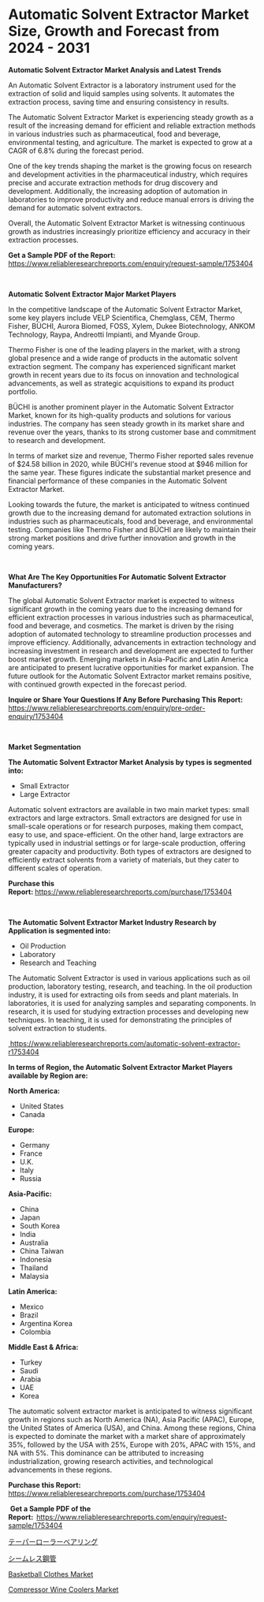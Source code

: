 <p><h1>Automatic Solvent Extractor Market Size, Growth and Forecast from 2024 - 2031</h1></p><p><strong>Automatic Solvent Extractor Market Analysis and Latest Trends</strong></p>
<p><p>An Automatic Solvent Extractor is a laboratory instrument used for the extraction of solid and liquid samples using solvents. It automates the extraction process, saving time and ensuring consistency in results.</p><p>The Automatic Solvent Extractor Market is experiencing steady growth as a result of the increasing demand for efficient and reliable extraction methods in various industries such as pharmaceutical, food and beverage, environmental testing, and agriculture. The market is expected to grow at a CAGR of 6.8% during the forecast period.</p><p>One of the key trends shaping the market is the growing focus on research and development activities in the pharmaceutical industry, which requires precise and accurate extraction methods for drug discovery and development. Additionally, the increasing adoption of automation in laboratories to improve productivity and reduce manual errors is driving the demand for automatic solvent extractors.</p><p>Overall, the Automatic Solvent Extractor Market is witnessing continuous growth as industries increasingly prioritize efficiency and accuracy in their extraction processes.</p></p>
<p><strong>Get a Sample PDF of the Report:&nbsp;</strong> <a href="https://www.reliableresearchreports.com/enquiry/request-sample/1753404">https://www.reliableresearchreports.com/enquiry/request-sample/1753404</a></p>
<p>&nbsp;</p>
<p><strong>Automatic Solvent Extractor Major Market Players</strong></p>
<p><p>In the competitive landscape of the Automatic Solvent Extractor Market, some key players include VELP Scientifica, Chemglass, CEM, Thermo Fisher, BÜCHI, Aurora Biomed, FOSS, Xylem, Dukee Biotechnology, ANKOM Technology, Raypa, Andreotti Impianti, and Myande Group. </p><p>Thermo Fisher is one of the leading players in the market, with a strong global presence and a wide range of products in the automatic solvent extraction segment. The company has experienced significant market growth in recent years due to its focus on innovation and technological advancements, as well as strategic acquisitions to expand its product portfolio.</p><p>BÜCHI is another prominent player in the Automatic Solvent Extractor Market, known for its high-quality products and solutions for various industries. The company has seen steady growth in its market share and revenue over the years, thanks to its strong customer base and commitment to research and development.</p><p>In terms of market size and revenue, Thermo Fisher reported sales revenue of $24.58 billion in 2020, while BÜCHI's revenue stood at $946 million for the same year. These figures indicate the substantial market presence and financial performance of these companies in the Automatic Solvent Extractor Market.</p><p>Looking towards the future, the market is anticipated to witness continued growth due to the increasing demand for automated extraction solutions in industries such as pharmaceuticals, food and beverage, and environmental testing. Companies like Thermo Fisher and BÜCHI are likely to maintain their strong market positions and drive further innovation and growth in the coming years.</p></p>
<p>&nbsp;</p>
<p><strong>What Are The Key Opportunities For Automatic Solvent Extractor Manufacturers?</strong></p>
<p><p>The global Automatic Solvent Extractor market is expected to witness significant growth in the coming years due to the increasing demand for efficient extraction processes in various industries such as pharmaceutical, food and beverage, and cosmetics. The market is driven by the rising adoption of automated technology to streamline production processes and improve efficiency. Additionally, advancements in extraction technology and increasing investment in research and development are expected to further boost market growth. Emerging markets in Asia-Pacific and Latin America are anticipated to present lucrative opportunities for market expansion. The future outlook for the Automatic Solvent Extractor market remains positive, with continued growth expected in the forecast period.</p></p>
<p><strong>Inquire or Share Your Questions If Any Before Purchasing This Report:</strong> <a href="https://www.reliableresearchreports.com/enquiry/pre-order-enquiry/1753404">https://www.reliableresearchreports.com/enquiry/pre-order-enquiry/1753404</a></p>
<p>&nbsp;</p>
<p><strong>Market Segmentation</strong></p>
<p><strong>The Automatic Solvent Extractor Market Analysis by types is segmented into:</strong></p>
<p><ul><li>Small Extractor</li><li>Large Extractor</li></ul></p>
<p><p>Automatic solvent extractors are available in two main market types: small extractors and large extractors. Small extractors are designed for use in small-scale operations or for research purposes, making them compact, easy to use, and space-efficient. On the other hand, large extractors are typically used in industrial settings or for large-scale production, offering greater capacity and productivity. Both types of extractors are designed to efficiently extract solvents from a variety of materials, but they cater to different scales of operation.</p></p>
<p><strong>Purchase this Report:&nbsp;</strong><a href="https://www.reliableresearchreports.com/purchase/1753404">https://www.reliableresearchreports.com/purchase/1753404</a></p>
<p>&nbsp;</p>
<p><strong>The Automatic Solvent Extractor Market Industry Research by Application is segmented into:</strong></p>
<p><ul><li>Oil Production</li><li>Laboratory</li><li>Research and Teaching</li></ul></p>
<p><p>The Automatic Solvent Extractor is used in various applications such as oil production, laboratory testing, research, and teaching. In the oil production industry, it is used for extracting oils from seeds and plant materials. In laboratories, it is used for analyzing samples and separating components. In research, it is used for studying extraction processes and developing new techniques. In teaching, it is used for demonstrating the principles of solvent extraction to students.</p></p>
<p><a href="https://www.reliableresearchreports.com/automatic-solvent-extractor-r1753404">&nbsp;https://www.reliableresearchreports.com/automatic-solvent-extractor-r1753404</a></p>
<p><strong>In terms of Region, the Automatic Solvent Extractor Market Players available by Region are:</strong></p>
<p>
    <p> <strong> North America: </strong>
        <ul>
            <li>United States</li>
            <li>Canada</li>
        </ul>
        </p> 
    <p> <strong> Europe: </strong>
        <ul>
            <li>Germany</li>
            <li>France</li>
            <li>U.K.</li>
            <li>Italy</li>
            <li>Russia</li>
        </ul>
        </p> 
    <p> <strong> Asia-Pacific: </strong>
        <ul>
            <li>China</li>
            <li>Japan</li>
            <li>South Korea</li>
            <li>India</li>
            <li>Australia</li>
            <li>China Taiwan</li>
            <li>Indonesia</li>
            <li>Thailand</li>
            <li>Malaysia</li>
        </ul>
        </p> 
    <p> <strong> Latin America: </strong>
        <ul>
            <li>Mexico</li>
            <li>Brazil</li>
            <li>Argentina Korea</li>
            <li>Colombia</li>
        </ul>
        </p> 
    <p> <strong> Middle East & Africa: </strong>
        <ul>
            <li>Turkey</li>
            <li>Saudi</li>
            <li>Arabia</li>
            <li>UAE</li>
            <li>Korea</li>
        </ul>
    </p>
    </p>
<p><p>The automatic solvent extractor market is anticipated to witness significant growth in regions such as North America (NA), Asia Pacific (APAC), Europe, the United States of America (USA), and China. Among these regions, China is expected to dominate the market with a market share of approximately 35%, followed by the USA with 25%, Europe with 20%, APAC with 15%, and NA with 5%. This dominance can be attributed to increasing industrialization, growing research activities, and technological advancements in these regions.</p></p>
<p><strong>Purchase this Report: </strong><a href="https://www.reliableresearchreports.com/purchase/1753404">https://www.reliableresearchreports.com/purchase/1753404</a></p>
<p>&nbsp;<strong>Get a Sample PDF of the Report:&nbsp;&nbsp;</strong><a href="https://www.reliableresearchreports.com/enquiry/request-sample/1753404">https://www.reliableresearchreports.com/enquiry/request-sample/1753404</a></p>
<p><strong></strong></p>
<p><p><a href="https://medium.com/@nicholasallan19/%E5%86%86%E3%81%99%E3%81%84%E3%83%AD%E3%83%BC%E3%83%A9%E3%83%BC%E3%83%99%E3%82%A2%E3%83%AA%E3%83%B3%E3%82%B0%E5%B8%82%E5%A0%B4%E5%88%86%E6%9E%90-%E3%81%9D%E3%81%AEcagr-%E5%B8%82%E5%A0%B4%E3%82%BB%E3%82%B0%E3%83%A1%E3%83%B3%E3%83%86%E3%83%BC%E3%82%B7%E3%83%A7%E3%83%B3-%E3%81%8A%E3%82%88%E3%81%B3%E4%B8%96%E7%95%8C%E3%81%AE%E7%94%A3%E6%A5%AD%E6%A6%82%E8%A6%81-2758651bbd54">テーパーローラーベアリング</a></p><p><a href="https://medium.com/@jackieshlerin98056/%E3%82%B7%E3%83%BC%E3%83%A0%E3%83%AC%E3%82%B9%E9%8B%BC%E7%AE%A1%E5%B8%82%E5%A0%B4-2031%E5%B9%B4%E3%81%BE%E3%81%A7%E3%81%AE%E3%83%88%E3%83%AC%E3%83%B3%E3%83%89-%E4%BA%88%E6%B8%AC-%E7%AB%B6%E4%BA%89%E5%88%86%E6%9E%90-9993078c5a49">シームレス鋼管</a></p><p><a href="https://www.linkedin.com/pulse/basketball-clothes-market-outlook-industry-overview-dyble?trackingId=ayWCSZGl4JkVPOnlDfX%2FEA%3D%3D">Basketball Clothes Market</a></p><p><a href="https://www.linkedin.com/pulse/decoding-compressor-wine-coolers-market-metrics-share-pzfne?trackingId=lVxfEbsKbRLHx11i48JyQw%3D%3D">Compressor Wine Coolers Market</a></p></p>